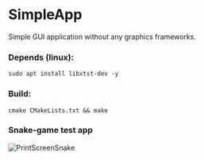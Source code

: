 # SimpleApp
Simple GUI application without any graphics frameworks.

### Depends (linux):
```shell
sudo apt install libxtst-dev -y
```

### Build:
```shell
cmake CMakeLists.txt && make
```

### Snake-game test app
![PrintScreenSnake](https://user-images.githubusercontent.com/13070282/128700184-d645ea61-fe59-4a02-8781-0b1b1ca48c3a.png)
